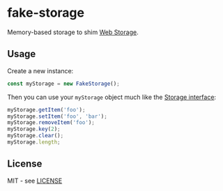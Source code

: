 # fake-storage

Memory-based storage to shim [Web Storage](http://www.w3.org/TR/webstorage/).

## Usage

Create a new instance:

```js
const myStorage = new FakeStorage();
```

Then you can use your `myStorage` object much like the [Storage interface](http://www.w3.org/TR/webstorage/#storage):

```js
myStorage.getItem('foo');
myStorage.setItem('foo', 'bar');
myStorage.removeItem('foo');
myStorage.key(2);
myStorage.clear();
myStorage.length;
```

## License

MIT - see [LICENSE](LICENSE)
